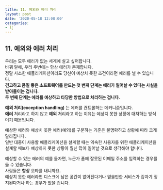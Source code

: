 ```yaml
---
title: 11. 예외와 에러 처리
layout: post
date: '2020-05-18 12:08:00'
categories:
- lj
---
```


## 11. 예외와 에러 처리

우리는 모두 에러가 없는 세계에 살고 싶어합니다.  
바꿔 말해, 우리 주변에는 항상 에러가 존재합니다.  
정말 사소한 애플리케이션이라도 당신이 예상치 못한 조건이라면 에러를 낼 수 있습니다.  
**견고하고 품질 좋은 소프트웨어를 만드는 첫 번째 단계는 에러가 일어날 수 있다는 사실을 받아들이는 겁니다.**  
**두 번째 단계는 에러를 예상하고 타당한 방법으로 처리하는 겁니다.**

**예외 처리(exception handling)** 는 에러를 컨트롤하는 메커니즘입니다.  
**에러** 처리라고 하지 않고 **예외** 처리라고 하는 이유는 예상치 못한 상황에 대처하는 방식이기 때문입니다.

예상한 에러와 예상치 못한 에러(예외)를 구분하는 기준은 불명확하고 상황에 따라 크게 달라집니다.  
일반 대중이 사용할 애플리케이션을 설계할 때는 익숙한 사용자를 위한 애플리케이션을 설계할 때보다 예상하지 못한 상황이 훨신 많이 일어날 것으로 생각해야 합니다.

예상할 수 있는 에러의 예를 들자면, 누군가 폼에 잘못된 이메일 주소를 입력하는 경우를 들 수 있습니다.  
사람들은 **항상** 오타를 내니까요.  
예상치 못한 에러라면 디스크에 남은 공간이 없어진다거나 믿을만한 서비스가 갑자기 정지된다거나 하는 경우가 있을 겁니다.
